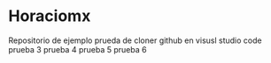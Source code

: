 # Horaciomx
Repositorio de ejemplo
prueda de cloner github en visusl studio code
prueba 3
prueba 4
prueba 5
prueba 6


